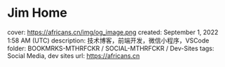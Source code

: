 # Jim Home

cover: https://africans.cn/img/og_image.png
created: September 1, 2022 1:58 AM (UTC)
description: 技术博客，前端开发，微信小程序，VSCode
folder: BOOKMRKS-MTHRFCKR / SOCIAL-MTHRFCKR / Dev-Sites
tags: Social Media, dev sites
url: https://africans.cn